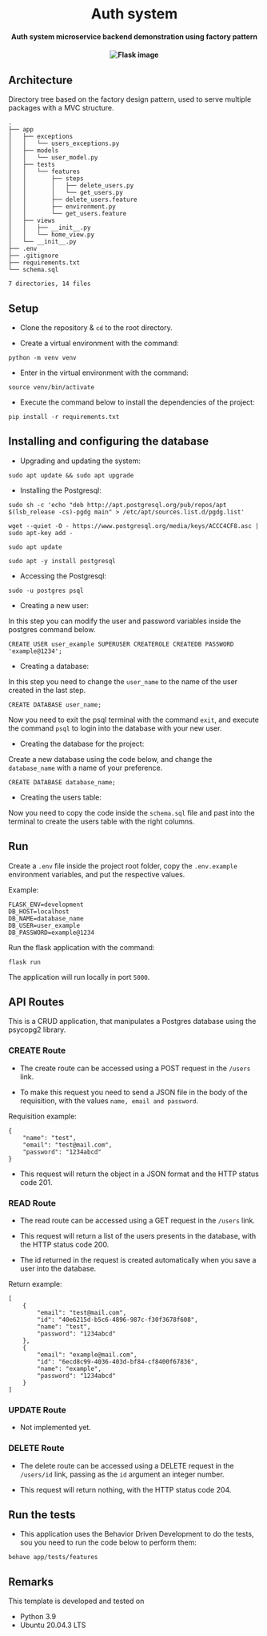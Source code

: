 <div align="center">
    <h1>Auth system</h1>
    <h4>Auth system microservice backend demonstration using factory pattern<h4>
    <img src="https://raw.githubusercontent.com/andela-mnzomo/project-dream-team-one/master/flask-crud-part-one.jpg" alt="Flask image">
</div>

## Architecture

Directory tree based on the factory design pattern, used to serve multiple packages with a MVC structure.

```
.
├── app
│   ├── exceptions
│   │   └── users_exceptions.py
│   ├── models
│   │   └── user_model.py
│   ├── tests
│   │   └── features
│   │       ├── steps
│   │       │   ├── delete_users.py
│   │       │   └── get_users.py
│   │       ├── delete_users.feature
│   │       ├── environment.py
│   │       └── get_users.feature
│   ├── views
│   │   ├── __init__.py
│   │   └── home_view.py
│   └── __init__.py
├── .env
├── .gitignore
├── requirements.txt
└── schema.sql

7 directories, 14 files
```

## Setup

* Clone the repository & `cd` to the root directory.

* Create a virtual environment with the command:

```
python -m venv venv
```

* Enter in the virtual environment with the command:

```
source venv/bin/activate
```

* Execute the command below to install the dependencies of the project:

```
pip install -r requirements.txt
```

## Installing and configuring the database

* Upgrading and updating the system:

```
sudo apt update && sudo apt upgrade
```

* Installing the Postgresql:

```
sudo sh -c 'echo "deb http://apt.postgresql.org/pub/repos/apt $(lsb_release -cs)-pgdg main" > /etc/apt/sources.list.d/pgdg.list'
```

```
wget --quiet -O - https://www.postgresql.org/media/keys/ACCC4CF8.asc | sudo apt-key add -
```

```
sudo apt update
```

```
sudo apt -y install postgresql
```

* Accessing the Postgresql:

```
sudo -u postgres psql
```

* Creating a new user:

In this step you can modify the user and password variables inside the postgres command below.

```
CREATE USER user_example SUPERUSER CREATEROLE CREATEDB PASSWORD 'example@1234';
```

* Creating a database:

In this step you need to change the `user_name` to the name of the user created in the last step.

```
CREATE DATABASE user_name;
```

Now you need to exit the psql terminal with the command `exit`, and execute the command `psql` to login into the database with your new user.

* Creating the database for the project:

Create a new database using the code below, and change the `database_name` with a name of your preference.

```
CREATE DATABASE database_name;
```

* Creating the users table:

Now you need to copy the code inside the `schema.sql` file and past into the terminal to create the users table with the right columns.

## Run

Create a `.env` file inside the project root folder, copy the `.env.example` environment variables, and put the respective values.

Example:

```
FLASK_ENV=development 
DB_HOST=localhost
DB_NAME=database_name
DB_USER=user_example
DB_PASSWORD=example@1234
```

Run the flask application with the command:

```
flask run
```

The application will run locally in port `5000`.

## API Routes

This is a CRUD application, that manipulates a Postgres database using the psycopg2 library.

### CREATE Route

* The create route can be accessed using a POST request in the `/users` link.

* To make this request you need to send a JSON file in the body of the requisition, with the values `name, email and password`.

Requisition example:

```
{
    "name": "test",
    "email": "test@mail.com",
    "password": "1234abcd"
}
```

* This request will return the object in a JSON format and the HTTP status code 201.

### READ Route

* The read route can be accessed using a GET request in the `/users` link.

* This request will return a list of the users presents in the database, with the HTTP status code 200.

* The id returned in the request is created automatically when you save a user into the database.

Return example:

```
[
    {
        "email": "test@mail.com",
        "id": "40e6215d-b5c6-4896-987c-f30f3678f608",
        "name": "test",
        "password": "1234abcd"
    },
    {
        "email": "example@mail.com",
        "id": "6ecd8c99-4036-403d-bf84-cf8400f67836",
        "name": "example",
        "password": "1234abcd"
    }
]
```

### UPDATE Route

* Not implemented yet.

### DELETE Route

* The delete route can be accessed using a DELETE request in the `/users/id` link, passing as the `id` argument an integer number.

* This request will return nothing, with the HTTP status code 204.

## Run the tests

* This application uses the Behavior Driven Development to do the tests, sou you need to run the code below to perform them:

```
behave app/tests/features
```

## Remarks

This template is developed and tested on

- Python 3.9
- Ubuntu 20.04.3 LTS
